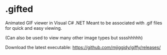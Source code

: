 .gifted
=====

Animated GIF viewer in Visual C# .NET
Meant to be associated with .gif files for quick and easy viewing.

(Can also be used to view many other image types but sssshhhhh)

Download the latest executable:
https://github.com/mjiggidy/giffy/releases/
